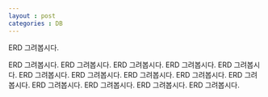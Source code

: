 ```yaml
---
layout : post
categories : DB
---
```


ERD 그려봅시다.

ERD 그려봅시다.
ERD 그려봅시다.
ERD 그려봅시다.
ERD 그려봅시다.
ERD 그려봅시다.
ERD 그려봅시다.
ERD 그려봅시다.
ERD 그려봅시다.
ERD 그려봅시다.
ERD 그려봅시다.
ERD 그려봅시다.
ERD 그려봅시다.
ERD 그려봅시다.
ERD 그려봅시다.